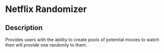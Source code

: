 # Netflix Randomizer

## Description
Provides users with the ability to create pools of potential movies to watch then will provide one randomly to them.